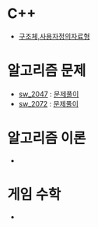   # C++
- [구조체,사용자정의자료형](https://github.com/uniye/Jusin/tree/main/23/08)

# 알고리즘 문제
- [sw_2047](https://swexpertacademy.com/main/code/problem/problemDetail.do?contestProbId=AV5QKsLaAy0DFAUq) : [문제풀이](https://github.com/uniye/Algorithm_code/blob/main/14week/SW_2047.cpp)
- [sw_2072](https://swexpertacademy.com/main/code/problem/problemDetail.do?contestProbId=AV5QSEhaA5sDFAUq&) : [문제풀이](https://github.com/uniye/Algorithm_code/blob/main/14week/SW_2072.cpp)

# 알고리즘 이론
- []()


# 게임 수학
- []()
